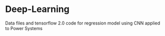 # Deep-Learning
Data files and tensorflow 2.0 code for regression model using CNN applied to Power Systems
